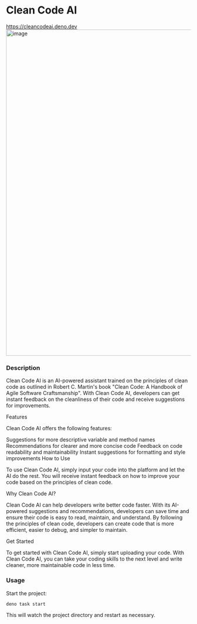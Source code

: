 # Clean Code AI

https://cleancodeai.deno.dev
<img width="889" alt="image" src="https://github.com/user-attachments/assets/cebb786d-af36-43f4-8b78-e4550eec6028">


### Description

Clean Code AI is an AI-powered assistant trained on the principles of clean code as outlined in Robert C. Martin's book "Clean Code: A Handbook of Agile Software Craftsmanship". With Clean Code AI, developers can get instant feedback on the cleanliness of their code and receive suggestions for improvements.

Features

Clean Code AI offers the following features:

Suggestions for more descriptive variable and method names
Recommendations for clearer and more concise code
Feedback on code readability and maintainability
Instant suggestions for formatting and style improvements
How to Use

To use Clean Code AI, simply input your code into the platform and let the AI do the rest. You will receive instant feedback on how to improve your code based on the principles of clean code.

Why Clean Code AI?

Clean Code AI can help developers write better code faster. With its AI-powered suggestions and recommendations, developers can save time and ensure their code is easy to read, maintain, and understand. By following the principles of clean code, developers can create code that is more efficient, easier to debug, and simpler to maintain.

Get Started

To get started with Clean Code AI, simply start uploading your code. With Clean Code AI, you can take your coding skills to the next level and write cleaner, more maintainable code in less time.

### Usage

Start the project:

```
deno task start
```

This will watch the project directory and restart as necessary.
